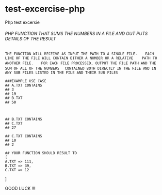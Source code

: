 # test-excercise-php
Php test excersie

###### PHP FUNCTION THAT SUMS THE NUMBERS IN A FILE AND OUT PUTS DETAILS OF THE RESULT

``` THE FUNCTION WILL RECEIVE AS INPUT THE PATH TO A SINGLE FILE.   ```
     ```  EACH LINE OF THE FILE WILL CONTAIN EITHER A NUMBER OR A RELATIVE   
     PATH TO ANOTHER FILE.   ```
     ```  FOR EACH FILE PROCESSED, OUTPUT THE FILE PATH AND THE SUM OF ALL OF THE NUMBERS   ```
      ``` CONTAINED BOTH DIRECTLY IN THE FILE AND IN ANY SUB FILES LISTED IN THE FILE AND THEIR SUB FILES
       ```
 
    
    ###EXAMPLE USE CASE
    ## A.TXT CONTAINS
    ## 3
    ## 19
    ## B.TXT
    ## 50
    
    
    
    ## B.TXT CONTAINS
    ## C.TXT
    ## 27
    
    ## C.TXT CONTAINS
    ## 10
    ## 2
    
    ## YOUR FUNCTION SHOULD RESULT TO
    [
    A.TXT => 111,
    B.TXT => 39,
    C.TXT => 12
   ]
   
   GOOD LUCK !!!
